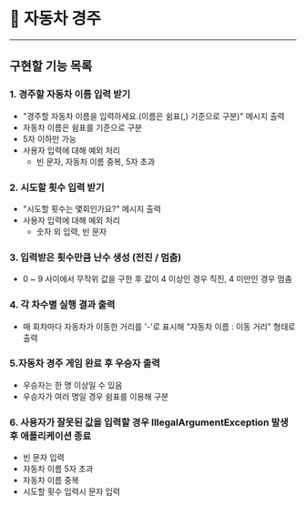 # 🚗 자동차 경주
* * *
## 구현할 기능 목록
### 1. 경주할 자동차 이름 입력 받기
- "경주할 자동차 이름을 입력하세요.(이름은 쉼표(,) 기준으로 구분)" 메시지 출력
- 자동차 이름은 쉼표를 기준으로 구분
- 5자 이하만 가능
- 사용자 입력에 대해 예외 처리
  - 빈 문자, 자동차 이름 중복, 5자 초과
### 2. 시도할 횟수 입력 받기
- "시도할 횟수는 몇회인가요?" 메시지 출력
- 사용자 입력에 대해 예외 처리
  - 숫자 외 입력, 빈 문자
### 3. 입력받은 횟수만큼 난수 생성 (전진 / 멈춤)
- 0 ~ 9 사이에서 무작위 값을 구한 후 값이 4 이상인 경우 직진, 4 미만인 경우 멈춤
### 4. 각 차수별 실행 결과 출력
- 매 회차마다 자동차가 이동한 거리를 '-'로 표시해 "자동차 이름 : 이동 거리" 형태로 출력
### 5.자동차 경주 게임 완료 후 우승자 출력
- 우승자는 한 명 이상일 수 있음
- 우승자가 여러 명일 경우 쉼표를 이용해 구분
### 6. 사용자가 잘못된 값을 입력할 경우 IllegalArgumentException 발생 후 애플리케이션 종료
- 빈 문자 입력
- 자동차 이름 5자 초과
- 자동차 이름 중복
- 시도할 횟수 입력시 문자 입력
